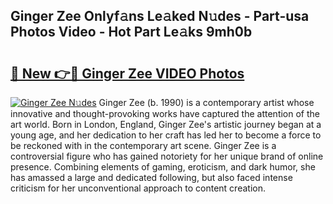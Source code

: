 ## Ginger Zee Onlyf𝚊ns Le𝚊ked N𝚞des - Part-usa Photos Video - Hot Part Le𝚊ks 9mh0b

# <h2><a href="http://ab79770.deff.icu/?id=Ginger+Zee">🔗 New 👉🔴 Ginger Zee VIDEO Photos</a></h2>

[![Ginger Zee N𝚞des](https://i.imgur.com/rIISA9y.gif)](http://ab79770.deff.icu/?id=Ginger+Zee)
Ginger Zee (b. 1990) is a contemporary artist whose innovative and thought-provoking works have captured the attention of the art world. Born in London, England, Ginger Zee's artistic journey began at a young age, and her dedication to her craft has led her to become a force to be reckoned with in the contemporary art scene. Ginger Zee is a controversial figure who has gained notoriety for her unique brand of online presence. Combining elements of gaming, eroticism, and dark humor, she has amassed a large and dedicated following, but also faced intense criticism for her unconventional approach to content creation.
